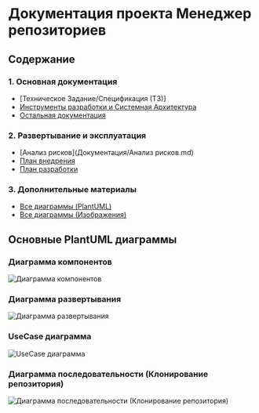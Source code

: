 # Документация проекта Менеджер репозиториев

## Содержание

### 1. Основная документация
- [Техническое Задание/Спецификация (ТЗ)]
- [Инструменты разработки и Системная Архитектура]()
- [Остальная документация]()

### 2. Развертывание и эксплуатация
- [Анализ рисков](Документация/Анализ рисков.md)
- [План внедрения]()
- [План разработки]()

### 3. Дополнительные материалы
- [Все диаграммы (PlantUML)]()
- [Все диаграммы (Изображения)]()






## Основные PlantUML диаграммы

### Диаграмма компонентов

![Диаграмма компонентов]()

### Диаграмма развертывания

![Диаграмма развертывания]()

### UseCase диаграмма

![UseCase диаграмма]()

### Диаграмма последовательности (Клонирование репозитория)

![Диаграмма последовательности (Клонирование репозитория)]()
